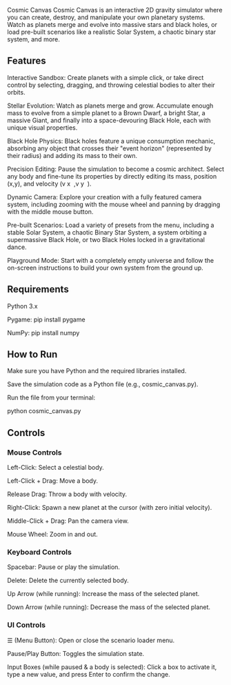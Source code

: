 Cosmic Canvas
Cosmic Canvas is an interactive 2D gravity simulator where you can create, destroy, and manipulate your own planetary systems. Watch as planets merge and evolve into massive stars and black holes, or load pre-built scenarios like a realistic Solar System, a chaotic binary star system, and more.
## Features
Interactive Sandbox: Create planets with a simple click, or take direct control by selecting, dragging, and throwing celestial bodies to alter their orbits.

Stellar Evolution: Watch as planets merge and grow. Accumulate enough mass to evolve from a simple planet to a Brown Dwarf, a bright Star, a massive Giant, and finally into a space-devouring Black Hole, each with unique visual properties.

Black Hole Physics: Black holes feature a unique consumption mechanic, absorbing any object that crosses their "event horizon" (represented by their radius) and adding its mass to their own.

Precision Editing: Pause the simulation to become a cosmic architect. Select any body and fine-tune its properties by directly editing its mass, position (x,y), and velocity (v 
x
​
 ,v 
y
​
 ).

Dynamic Camera: Explore your creation with a fully featured camera system, including zooming with the mouse wheel and panning by dragging with the middle mouse button.

Pre-built Scenarios: Load a variety of presets from the menu, including a stable Solar System, a chaotic Binary Star System, a system orbiting a supermassive Black Hole, or two Black Holes locked in a gravitational dance.

Playground Mode: Start with a completely empty universe and follow the on-screen instructions to build your own system from the ground up.

## Requirements
Python 3.x

Pygame: pip install pygame

NumPy: pip install numpy

## How to Run
Make sure you have Python and the required libraries installed.

Save the simulation code as a Python file (e.g., cosmic_canvas.py).

Run the file from your terminal:

python cosmic_canvas.py
## Controls
### Mouse Controls
Left-Click: Select a celestial body.

Left-Click + Drag: Move a body.

Release Drag: Throw a body with velocity.

Right-Click: Spawn a new planet at the cursor (with zero initial velocity).

Middle-Click + Drag: Pan the camera view.

Mouse Wheel: Zoom in and out.

### Keyboard Controls
Spacebar: Pause or play the simulation.

Delete: Delete the currently selected body.

Up Arrow (while running): Increase the mass of the selected planet.

Down Arrow (while running): Decrease the mass of the selected planet.

### UI Controls
☰ (Menu Button): Open or close the scenario loader menu.

Pause/Play Button: Toggles the simulation state.

Input Boxes (while paused & a body is selected): Click a box to activate it, type a new value, and press Enter to confirm the change.
